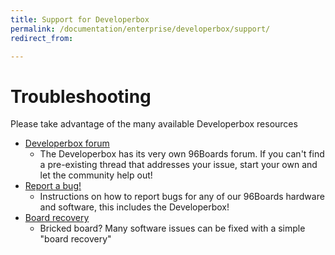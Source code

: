 ```yaml
---
title: Support for Developerbox
permalink: /documentation/enterprise/developerbox/support/
redirect_from:

---
```

# Troubleshooting

Please take advantage of the many available Developerbox resources

- [Developerbox forum](https://discuss.96boards.org/c/products/developerbox)
   - The Developerbox has its very own 96Boards forum. If you can't find a pre-existing thread that addresses your issue, start your own and let the community help out!
- [Report a bug!](../../../Extras/Report_a_bug.md)
   - Instructions on how to report bugs for any of our 96Boards hardware and software, this includes the Developerbox!
- [Board recovery](../installation/board-recovery.md)
   - Bricked board? Many software issues can be fixed with a simple "board recovery"
